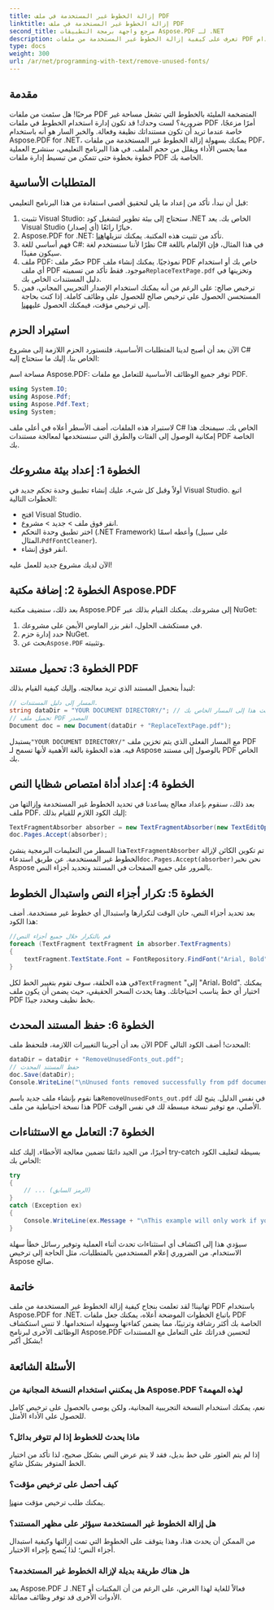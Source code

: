 ```yaml
---
title: إزالة الخطوط غير المستخدمة في ملف PDF
linktitle: إزالة الخطوط غير المستخدمة في ملف PDF
second_title: مرجع واجهة برمجة التطبيقات Aspose.PDF لـ .NET
description: تعرف على كيفية إزالة الخطوط غير المستخدمة من ملفات PDF بسهولة باستخدام Aspose.PDF for .NET. قم بتحسين الأداء وتقليل حجم الملف.
type: docs
weight: 300
url: /ar/net/programming-with-text/remove-unused-fonts/
---
```

## مقدمة

مرحبًا! هل سئمت من ملفات PDF المتضخمة المليئة بالخطوط التي تشغل مساحة غير ضرورية؟ لست وحدك! قد تكون إدارة استخدام الخطوط في ملفات PDF أمرًا مزعجًا، خاصة عندما تريد أن تكون مستنداتك نظيفة وفعالة. والخبر السار هو أنه باستخدام Aspose.PDF for .NET، يمكنك بسهولة إزالة الخطوط غير المستخدمة من ملفات PDF، مما يحسن الأداء ويقلل من حجم الملف. في هذا البرنامج التعليمي، سنشرح العملية خطوة بخطوة حتى تتمكن من تبسيط إدارة ملفات PDF الخاصة بك.

## المتطلبات الأساسية

قبل أن نبدأ، تأكد من إعداد ما يلي لتحقيق أقصى استفادة من هذا البرنامج التعليمي:

1. تثبيت Visual Studio: ستحتاج إلى بيئة تطوير لتشغيل كود .NET الخاص بك. يعد Visual Studio (أي إصدار) خيارًا رائعًا.
2.  Aspose.PDF for .NET: تأكد من تثبيت هذه المكتبة. يمكنك تنزيلها[هنا](https://releases.aspose.com/pdf/net/).
3. فهم أساسي للغة C#: نظرًا لأننا سنستخدم لغة C# في هذا المثال، فإن الإلمام باللغة سيكون مفيدًا.
4. ملف PDF: حضّر ملف PDF نموذجيًا. يمكنك إنشاء ملف PDF خاص بك أو استخدام أي ملف PDF موجود. فقط تأكد من تسميته`ReplaceTextPage.pdf` وتخزينها في دليل المستندات الخاص بك.
5.  ترخيص صالح: على الرغم من أنه يمكنك استخدام الإصدار التجريبي المجاني، فمن المستحسن الحصول على ترخيص صالح للحصول على وظائف كاملة. إذا كنت بحاجة إلى ترخيص مؤقت، فيمكنك الحصول عليه[هنا](https://purchase.aspose.com/temporary-license/).

## استيراد الحزم

الآن بعد أن أصبح لدينا المتطلبات الأساسية، فلنستورد الحزم اللازمة إلى مشروع C# الخاص بنا. إليك ما ستحتاج إليه:

مساحة اسم Aspose.PDF: توفر جميع الوظائف الأساسية للتعامل مع ملفات PDF.

```csharp
using System.IO;
using Aspose.Pdf;
using Aspose.Pdf.Text;
using System;
```

لاستيراد هذه الملفات، أضف الأسطر أعلاه في أعلى ملف C# الخاص بك. سيمنحك هذا إمكانية الوصول إلى الفئات والطرق التي سنستخدمها لمعالجة مستندات PDF الخاصة بك.

## الخطوة 1: إعداد بيئة مشروعك

أولاً وقبل كل شيء، عليك إنشاء تطبيق وحدة تحكم جديد في Visual Studio. اتبع الخطوات التالية:

- افتح Visual Studio.
- انقر فوق ملف > جديد > مشروع.
-  اختر تطبيق وحدة التحكم (.NET Framework) وأعطه اسمًا (على سبيل المثال،`PdfFontCleaner`).
- انقر فوق إنشاء.

الآن لديك مشروع جديد للعمل عليه!

## الخطوة 2: إضافة مكتبة Aspose.PDF

بعد ذلك، ستضيف مكتبة Aspose.PDF إلى مشروعك. يمكنك القيام بذلك عبر NuGet:

1. في مستكشف الحلول، انقر بزر الماوس الأيمن على مشروعك.
2. حدد إدارة حزم NuGet.
3.  بحث عن`Aspose.PDF` وتثبيته.

## الخطوة 3: تحميل مستند PDF

لنبدأ بتحميل المستند الذي تريد معالجته. وإليك كيفية القيام بذلك:

```csharp
// المسار إلى دليل المستندات.
string dataDir = "YOUR DOCUMENT DIRECTORY/"; // قم بتحديث هذا إلى المسار الخاص بك
// تحميل ملف PDF المصدر
Document doc = new Document(dataDir + "ReplaceTextPage.pdf");
```

 يستبدل`"YOUR DOCUMENT DIRECTORY/"` مع المسار الفعلي الذي يتم تخزين ملف PDF فيه. هذه الخطوة بالغة الأهمية لأنها تسمح لـ Aspose بالوصول إلى مستند PDF الخاص بك. 

## الخطوة 4: إعداد أداة امتصاص شظايا النص

بعد ذلك، سنقوم بإعداد معالج يساعدنا في تحديد الخطوط غير المستخدمة وإزالتها من ملف PDF. إليك الكود اللازم للقيام بذلك:

```csharp
TextFragmentAbsorber absorber = new TextFragmentAbsorber(new TextEditOptions(TextEditOptions.FontReplace.RemoveUnusedFonts));
doc.Pages.Accept(absorber);
```

 هذا السطر من التعليمات البرمجية ينشئ`TextFragmentAbsorber` تم تكوين الكائن لإزالة الخطوط غير المستخدمة. عن طريق استدعاء`doc.Pages.Accept(absorber)`نحن نخبر Aspose بالمرور على جميع الصفحات في المستند وتحديد أجزاء النص.

## الخطوة 5: تكرار أجزاء النص واستبدال الخطوط

بعد تحديد أجزاء النص، حان الوقت لتكرارها واستبدال أي خطوط غير مستخدمة. أضف هذا الكود:

```csharp
//قم بالتكرار خلال جميع أجزاء النص
foreach (TextFragment textFragment in absorber.TextFragments)
{
    textFragment.TextState.Font = FontRepository.FindFont("Arial, Bold");
}
```

 في هذه الحلقة، سوف تقوم بتغيير الخط لكل`TextFragment` "إلى "Arial، Bold". يمكنك اختيار أي خط يناسب احتياجاتك. وهنا يحدث السحر الحقيقي، حيث يضمن أن يكون ملف PDF بخط نظيف ومحدد جيدًا.

## الخطوة 6: حفظ المستند المحدث

الآن بعد أن أجرينا التغييرات اللازمة، فلنحفظ ملف PDF المحدث! أضف الكود التالي:

```csharp
dataDir = dataDir + "RemoveUnusedFonts_out.pdf";
// حفظ المستند المحدث
doc.Save(dataDir);
Console.WriteLine("\nUnused fonts removed successfully from pdf document.\nFile saved at " + dataDir);
```

 هنا نقوم بإنشاء ملف جديد باسم`RemoveUnusedFonts_out.pdf` في نفس الدليل. يتيح لك هذا نسخة احتياطية من ملف PDF الأصلي، مع توفير نسخة مبسطة لك في نفس الوقت.

## الخطوة 7: التعامل مع الاستثناءات

أخيرًا، من الجيد دائمًا تضمين معالجة الأخطاء. إليك كتلة try-catch بسيطة لتغليف الكود الخاص بك:

```csharp
try
{
    // ... (الرمز السابق)
}
catch (Exception ex)
{
    Console.WriteLine(ex.Message + "\nThis example will only work if you apply a valid Aspose License. You can purchase full license or get 30-day temporary license from https://شراء.aspose.com.");
}
```

سيؤدي هذا إلى اكتشاف أي استثناءات تحدث أثناء العملية وتوفير رسائل خطأ سهلة الاستخدام. من الضروري إعلام المستخدمين بالمتطلبات، مثل الحاجة إلى ترخيص Aspose صالح.

## خاتمة

تهانينا! لقد تعلمت بنجاح كيفية إزالة الخطوط غير المستخدمة من ملف PDF باستخدام Aspose.PDF for .NET. باتباع الخطوات الموضحة أعلاه، يمكنك جعل ملفات PDF الخاصة بك أكثر رشاقة وترتيبًا، مما يضمن كفاءتها وسهولة استخدامها. لا تنس استكشاف الوظائف الأخرى لبرنامج Aspose.PDF لتحسين قدراتك على التعامل مع المستندات بشكل أكبر!

## الأسئلة الشائعة

### هل يمكنني استخدام النسخة المجانية من Aspose.PDF لهذه المهمة؟
نعم، يمكنك استخدام النسخة التجريبية المجانية، ولكن يوصى بالحصول على ترخيص كامل للحصول على الأداء الأمثل.

### ماذا يحدث للخطوط إذا لم تتوفر بدائل؟
إذا لم يتم العثور على خط بديل، فقد لا يتم عرض النص بشكل صحيح، لذا تأكد من اختيار الخط المتوفر بشكل شائع.

### كيف أحصل على ترخيص مؤقت؟
 يمكنك طلب ترخيص مؤقت من[هنا](https://purchase.aspose.com/temporary-license/).

### هل إزالة الخطوط غير المستخدمة سيؤثر على مظهر المستند؟
من الممكن أن يحدث هذا، وهذا يتوقف على الخطوط التي تمت إزالتها وكيفية استبدال أجزاء النص؛ لذا يُنصح بإجراء الاختبار.

### هل هناك طريقة بديلة لإزالة الخطوط غير المستخدمة؟
يعد Aspose.PDF لـ .NET فعالاً للغاية لهذا الغرض، على الرغم من أن المكتبات أو الأدوات الأخرى قد توفر وظائف مماثلة.